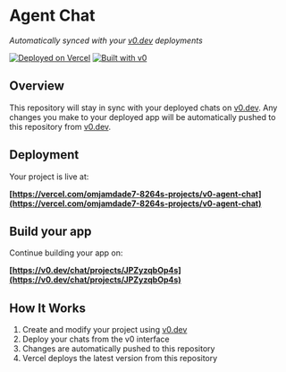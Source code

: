# Agent Chat 

*Automatically synced with your [v0.dev](https://v0.dev) deployments*

[![Deployed on Vercel](https://img.shields.io/badge/Deployed%20on-Vercel-black?style=for-the-badge&logo=vercel)](https://vercel.com/omjamdade7-8264s-projects/v0-agent-chat)
[![Built with v0](https://img.shields.io/badge/Built%20with-v0.dev-black?style=for-the-badge)](https://v0.dev/chat/projects/JPZyzqbOp4s)

## Overview

This repository will stay in sync with your deployed chats on [v0.dev](https://v0.dev).
Any changes you make to your deployed app will be automatically pushed to this repository from [v0.dev](https://v0.dev).

## Deployment

Your project is live at:

**[https://vercel.com/omjamdade7-8264s-projects/v0-agent-chat](https://vercel.com/omjamdade7-8264s-projects/v0-agent-chat)**

## Build your app

Continue building your app on:

**[https://v0.dev/chat/projects/JPZyzqbOp4s](https://v0.dev/chat/projects/JPZyzqbOp4s)**

## How It Works

1. Create and modify your project using [v0.dev](https://v0.dev)
2. Deploy your chats from the v0 interface
3. Changes are automatically pushed to this repository
4. Vercel deploys the latest version from this repository
